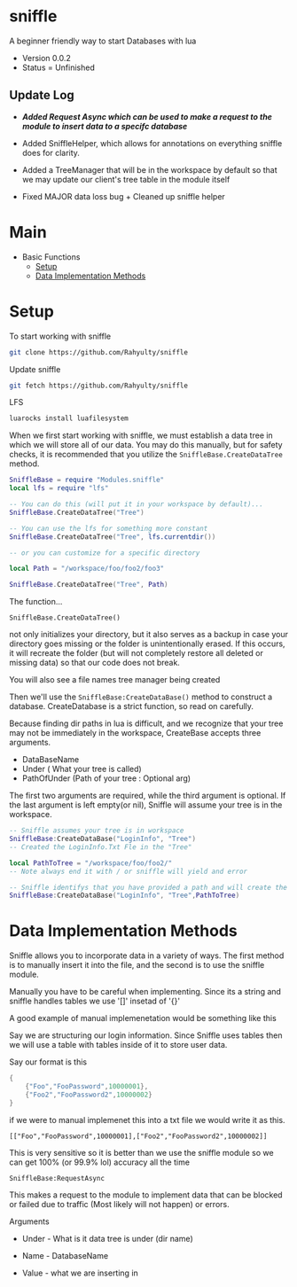 # sniffle 
A beginner friendly way to start Databases with lua


- Version 0.0.2
- Status = Unfinished

## Update Log
- ***Added Request Async which can be used to make a request to the module to insert data to a specifc database***

- Added SniffleHelper, which allows for annotations on everything sniffle does for clarity.
- Added a TreeManager that will be in the workspace by default so that we may update our client's tree table in the module itself 

- Fixed MAJOR data loss bug + Cleaned up sniffle helper

# Main
- Basic Functions
    - [Setup](#Setup)
    - [Data Implementation Methods](#DataImplementationMethods)




# **Setup**

To start working with sniffle

```bash
git clone https://github.com/Rahyulty/sniffle
```

Update sniffle

```bash
git fetch https://github.com/Rahyulty/sniffle
```

LFS

```bash
luarocks install luafilesystem
```
When we first start working with sniffle, we must establish a data tree in which we will store all of our data. You may do this manually, but for safety checks, it is recommended that you utilize the ```SniffleBase.CreateDataTree``` method.



```lua
SniffleBase = require "Modules.sniffle"
local lfs = require "lfs"

-- You can do this (will put it in your workspace by default)...
SniffleBase.CreateDataTree("Tree")

-- You can use the lfs for something more constant
SniffleBase.CreateDataTree("Tree", lfs.currentdir())

-- or you can customize for a specific directory

local Path = "/workspace/foo/foo2/foo3"

SniffleBase.CreateDataTree("Tree", Path)
```

The function...
```
SniffleBase.CreateDataTree()
```

not only initializes your directory, but it also serves as a backup in case your directory goes missing or the folder is unintentionally erased. If this occurs, it will recreate the folder (but will not completely restore all deleted or missing data) so that our code does not break.

You will also see a file names tree manager being created 

Then we'll use the ```SniffleBase:CreateDataBase()``` method to construct a database. CreateDatabase is a strict function, so read on carefully.

Because finding dir paths in lua is difficult, and we recognize that your tree may not be immediately in the workspace, CreateBase accepts three arguments.
- DataBaseName
- Under ( What your tree is called)
- PathOfUnder (Path of your tree : Optional arg)

The first two arguments are required, while the third argument is optional. If the last argument is left empty(or nil), Sniffle will assume your tree is in the workspace.

```lua
-- Sniffle assumes your tree is in workspace 
SniffleBase:CreateDataBase("LoginInfo", "Tree")
-- Created the LoginInfo.Txt Fle in the "Tree"

local PathToTree = "/workspace/foo/foo2/"
-- Note always end it with / or sniffle will yield and error

-- Sniffle identifys that you have provided a path and will create the file in the dir given
SniffleBase:CreateDataBase("LoginInfo", "Tree",PathToTree)
```

# Data Implementation Methods

Sniffle allows you to incorporate data in a variety of ways. The first method is to manually insert it into the file, and the second is to use the sniffle module.


Manually you have to be careful when implementing. Since its a string and sniffle handles tables we use '[]' insetad of '{}' 

A good example of manual implemenetation would be something like this 

Say we are structuring our login information. Since Sniffle uses tables then we will use a table with tables inside of it to store user data.

Say our format is this 

```lua
{
    {"Foo","FooPassword",10000001},
    {"Foo2","FooPassword2",10000002}
}
```

if we were to manual implemenet this into a txt file we would write it as this.
```
[["Foo","FooPassword",10000001],["Foo2","FooPassword2",10000002]]
```

This is very sensitive so it is better than we use the sniffle module so we can get 100% (or 99.9% lol) accuracy all the time

```SniffleBase:RequestAsync```

This makes a request to the module to implement data that can be blocked or failed due to traffic (Most likely will not happen) or errors.

Arguments
- Under - What is it data tree is under (dir name)
 
 - Name - DatabaseName 

 - Value - what we are inserting in 

 
